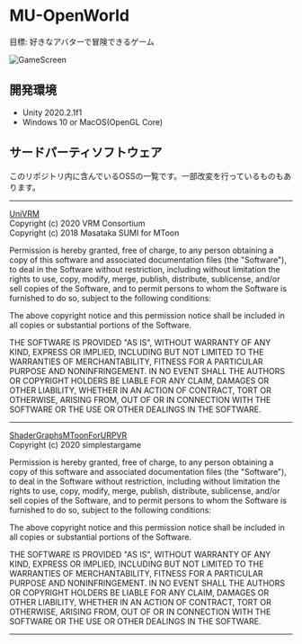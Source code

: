 # MU-OpenWorld
目標: 好きなアバターで冒険できるゲーム


![GameScreen](https://user-images.githubusercontent.com/38586357/103227443-bd3dad00-4971-11eb-95ef-40863418bffa.jpg)


## 開発環境
- Unity 2020.2.1f1
- Windows 10 or MacOS(OpenGL Core)


## サードパーティソフトウェア
このリポジトリ内に含んでいるOSSの一覧です。一部改変を行っているものもあります。

---

[UniVRM](https://github.com/vrm-c/UniVRM)  
Copyright (c) 2020 VRM Consortium  
Copyright (c) 2018 Masataka SUMI for MToon  

Permission is hereby granted, free of charge, to any person obtaining a copy
of this software and associated documentation files (the "Software"), to deal
in the Software without restriction, including without limitation the rights
to use, copy, modify, merge, publish, distribute, sublicense, and/or sell
copies of the Software, and to permit persons to whom the Software is
furnished to do so, subject to the following conditions:

The above copyright notice and this permission notice shall be included in all
copies or substantial portions of the Software.

THE SOFTWARE IS PROVIDED "AS IS", WITHOUT WARRANTY OF ANY KIND, EXPRESS OR
IMPLIED, INCLUDING BUT NOT LIMITED TO THE WARRANTIES OF MERCHANTABILITY,
FITNESS FOR A PARTICULAR PURPOSE AND NONINFRINGEMENT. IN NO EVENT SHALL THE
AUTHORS OR COPYRIGHT HOLDERS BE LIABLE FOR ANY CLAIM, DAMAGES OR OTHER
LIABILITY, WHETHER IN AN ACTION OF CONTRACT, TORT OR OTHERWISE, ARISING FROM,
OUT OF OR IN CONNECTION WITH THE SOFTWARE OR THE USE OR OTHER DEALINGS IN THE
SOFTWARE.

---

[ShaderGraphsMToonForURPVR](https://github.com/simplestargame/ShaderGraphsMToonForURPVR)  
Copyright (c) 2020 simplestargame  

Permission is hereby granted, free of charge, to any person obtaining a copy
of this software and associated documentation files (the "Software"), to deal
in the Software without restriction, including without limitation the rights
to use, copy, modify, merge, publish, distribute, sublicense, and/or sell
copies of the Software, and to permit persons to whom the Software is
furnished to do so, subject to the following conditions:

The above copyright notice and this permission notice shall be included in all
copies or substantial portions of the Software.

THE SOFTWARE IS PROVIDED "AS IS", WITHOUT WARRANTY OF ANY KIND, EXPRESS OR
IMPLIED, INCLUDING BUT NOT LIMITED TO THE WARRANTIES OF MERCHANTABILITY,
FITNESS FOR A PARTICULAR PURPOSE AND NONINFRINGEMENT. IN NO EVENT SHALL THE
AUTHORS OR COPYRIGHT HOLDERS BE LIABLE FOR ANY CLAIM, DAMAGES OR OTHER
LIABILITY, WHETHER IN AN ACTION OF CONTRACT, TORT OR OTHERWISE, ARISING FROM,
OUT OF OR IN CONNECTION WITH THE SOFTWARE OR THE USE OR OTHER DEALINGS IN THE
SOFTWARE.

---
